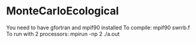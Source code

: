 # MonteCarloEcological
You need to have gfortran and mpif90 installed
To compile: mpif90 swrrb.f
To run with 2 processors: mpirun -np 2 ./a.out
